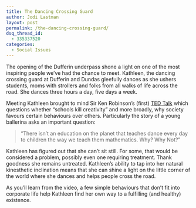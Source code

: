 ```yaml
---
title: The Dancing Crossing Guard
author: Jodi Lastman
layout: post
permalink: /the-dancing-crossing-guard/
dsq_thread_id:
  - 335337520
categories:
  - Social Issues
---
```

The opening of the Dufferin underpass shone a light on one of the most inspiring people we’ve had the chance to meet. Kathleen, the dancing crossing guard at Dufferin and Dundas gleefully dances as she ushers students, moms with strollers and folks from all walks of life across the road. She dances three hours a day, five days a week.

Meeting Kathleen brought to mind Sir Ken Robinson’s (first) [TED Talk][1] which questions whether &#8220;schools kill creativity&#8221; and more broadly, why society favours certain behaviours over others. Particularly the story of a young ballerina asks an important question:

> “There isn’t an education on the planet that teaches dance every day to children the way we teach them mathematics. Why? Why Not?”

Kathleen has figured out that she can’t sit still. For some, that would be considered a problem, possibly even one requiring treatment. Thank goodness she remains untreated. Kathleen’s ability to tap into her natural kinesthetic inclination means that she can shine a light on the little corner of the world where she dances and helps people cross the road.

As you&#8217;ll learn from the video, a few simple behaviours that don&#8217;t fit into corporate life help Kathleen find her own way to a fulfilling (and healthy) existence.

 [1]: http://bit.ly/miheWz